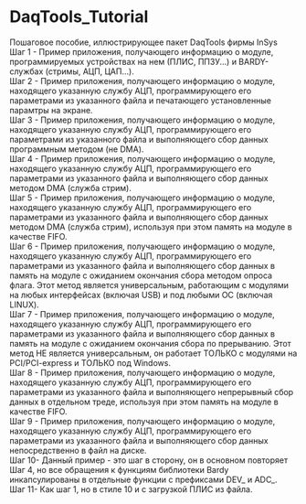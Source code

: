 # DaqTools_Tutorial
Пошаговое пособие, иллюстрирующее пакет DaqTools фирмы InSys <br>
Шаг 1 - Пример приложения, получающего информацию о модуле, программируемых устройствах на нем (ПЛИС, ППЗУ...)
        и BARDY-службах (стримы, АЦП, ЦАП...). <br>
Шаг 2 - Пример приложения, получающего информацию о модуле, находящего указанную службу АЦП, 
        программирующего его параметрами из указанного файла и печатающего установленные парамтры на экране. <br>
Шаг 3 - Пример приложения, получающего информацию о модуле, находящего указанную службу АЦП, 
        программирующего его параметрами из указанного файла и выполняющего сбор данных программным методом (не DMA). <br>
Шаг 4 - Пример приложения, получающего информацию о модуле, находящего указанную службу АЦП, 
        программирующего его параметрами из указанного файла и выполняющего сбор данных методом DMA (служба стрим). <br>
Шаг 5 - Пример приложения, получающего информацию о модуле, находящего указанную службу АЦП, 
        программирующего его параметрами из указанного файла и выполняющего сбор данных методом DMA (служба стрим),
        используя при этом память на модуле в качестве FIFO. <br>
Шаг 6 - Пример приложения, получающего информацию о модуле, находящего указанную службу АЦП, 
        программирующего его параметрами из указанного файла и выполняющего сбор данных  в память на модуле
        с ожиданием окончания сбора методом опроса флага.
        Этот метод является универсальным, 
        работающим с модулями на любых интерфейсах (включая USB) и под любыми ОС (включая LINUX). <br>
Шаг 7 - Пример приложения, получающего информацию о модуле, находящего указанную службу АЦП, 
        программирующего его параметрами из указанного файла и выполняющего сбор данных  в память на модуле
        с ожиданием окончания сбора по прерыванию.
        Этот метод НЕ является универсальным, 
        он работает ТОЛЬКО с модулями на PCI/PCI-express и ТОЛЬКО под Windows. <br>
Шаг 8 - Пример приложения, получающего информацию о модуле, находящего указанную службу АЦП, 
        программирующего его параметрами из указанного файла и выполняющего непрерывный сбор данных в отдельном треде,
        используя при этом память на модуле в качестве FIFO. <br>
Шаг 9 - Пример приложения, получающего информацию о модуле, находящего указанную службу АЦП, 
        программирующего его параметрами из указанного файла и выполняющего сбор данных непосредственно в файл на диске. <br>
Шаг 10- Данный пример - это шаг в сторону, он в основном повторяет Шаг 4, но все обращения к функциям библиотеки Bardy 
        инкапсулированы в отдельные функции с префиксами DEV_ и ADC_. <br>
Шаг 11- Как шаг 1, но в стиле 10 и с загрузкой ПЛИС из файла. <br>

